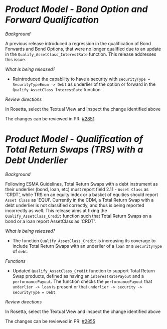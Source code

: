 # _Product Model - Bond Option and Forward Qualification_

_Background_

A previous release introduced a regression in the qualification of Bond Forwards and Bond Options, that were no longer qualified due to an update in the `Qualify_AssetClass_InterestRate` function. This release addresses this issue.

_What is being released?_

- Reintroduced the capability to have a security with `securityType = SecurityTypeEnum -> Debt` as underlier of the option or forward in the `Qualify_AssetClass_InterestRate` function.

_Review directions_

In Rosetta, select the Textual View and inspect the change identified above

The changes can be reviewed in PR: [#2851](https://github.com/finos/common-domain-model/pull/2851)

# _Product Model - Qualification of Total Return Swaps (TRS) with a Debt Underlier_

_Background_

Following ESMA Guidelines, Total Return Swaps with a debt instrument as their underlier (bond, loan, etc) must report field 2.11 - `Asset Class` as 'CRDT', while TRS on an equity index or a basket of equities should report `Asset Class` as 'EQUI'. Currently in the CDM, a Total Return Swap with a debt underlier is not classified correctly, and thus is being reported incorrectly as well. This release aims at fixing the `Qualify_AssetClass_Credit` function such that Total Return Swaps on a bond or a loan report AssetClass as 'CRDT'.

_What is being released?_

- The function `Qualify_AssetClass_Credit` is increasing its coverage to include Total Return Swaps with an underlier of a `loan` or a `securityType` of `debt`.

_Functions_

- Updated `Qualify_AssetClass_Credit` function to support Total Return Swap products, defined as having an `interestRatePayout` and a `performancePayout`. The function checks the `performancePayout` that `underlier -> loan` is present or that `underlier -> security -> securityType = Debt`.

_Review directions_

In Rosetta, select the Textual View and inspect the change identified above

The changes can be reviewed in PR: [#2855](https://github.com/finos/common-domain-model/pull/2855)